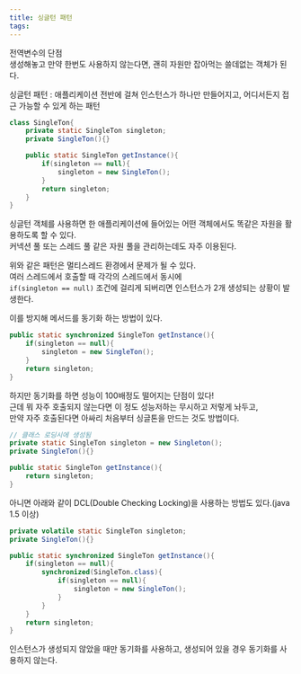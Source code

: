 ```yaml
---
title: 싱글턴 패턴
tags:
---
```


전역변수의 단점  
생성해놓고 만약 한번도 사용하지 않는다면, 괜히 자원만 잡아먹는 쓸데없는 객체가 된다.  

싱글턴 패턴 : 애플리케이션 전반에 걸쳐 인스턴스가 하나만 만들어지고, 어디서든지 접근 가능할 수 있게 하는 패턴  

```java
class SingleTon{
    private static SingleTon singleton;
    private SingleTon(){}

    public static SingleTon getInstance(){
        if(singleton == null){
            singleton = new SingleTon();
        }
        return singleton;
    }
}
```

싱글턴 객체를 사용하면 한 애플리케이션에 들어있는 어떤 객체에서도 똑같은 자원을 활용하도록 할 수 있다.  
커넥션 풀 또는 스레드 풀 같은 자원 풀을 관리하는데도 자주 이용된다.  

위와 같은 패턴은 멀티스레드 환경에서 문제가 될 수 있다.  
여러 스레드에서 호출할 때 각각의 스레드에서 동시에  
`if(singleton == null)` 조건에 걸리게 되버리면 인스턴스가 2개 생성되는 상황이 발생한다.  

이를 방지해 메서드를 동기화 하는 방법이 있다.  

```java
public static synchronized SingleTon getInstance(){
    if(singleton == null){
        singleton = new SingleTon();
    }
    return singleton;
}
```

하지만 동기화를 하면 성능이 100배정도 떨어지는 단점이 있다!  
근데 뭐 자주 호출되지 않는다면 이 정도 성능저하는 무시하고 저렇게 놔두고,  
만약 자주 호출된다면 아싸리 처음부터 싱글톤을 만드는 것도 방법이다.  

```java
// 클래스 로딩시에 생성됨
private static SingleTon singleton = new Singleton();
private SingleTon(){}

public static SingleTon getInstance(){
    return singleton;
}
```

아니면 아래와 같이 DCL(Double Checking Locking)을 사용하는 방법도 있다.(java 1.5 이상)  

```java
private volatile static SingleTon singleton;
private SingleTon(){}

public static synchronized SingleTon getInstance(){
    if(singleton == null){
        synchronized(SingleTon.class){
            if(singleton == null){
                singleton = new SingleTon();
            }
        }        
    }
    return singleton;
}
```

인스턴스가 생성되지 않았을 때만 동기화를 사용하고, 생성되어 있을 경우 동기화를 사용하지 않는다.  


